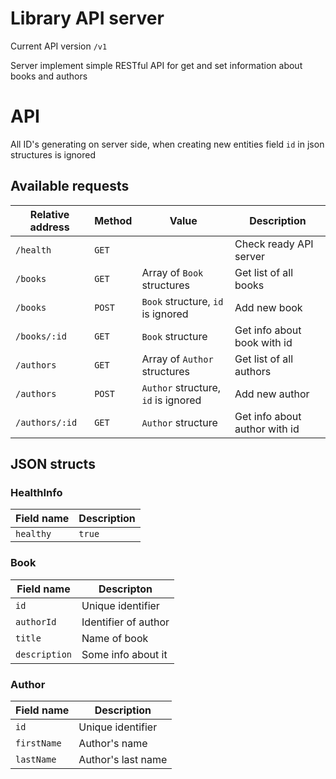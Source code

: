 # Library API server

Current API version `/v1`  

Server implement simple RESTful API for get and set information about books and authors

# API

All ID's generating on server side, when creating new entities field `id` in json structures is ignored

## Available requests

| Relative address | Method | Value | Description |
| ---------------- | ------ | ------------ | ----------- |
| `/health` | `GET` |  | Check ready API server |
| `/books` | `GET` | Array of `Book` structures | Get list of all books |
| `/books` | `POST` | `Book` structure, `id` is ignored | Add new book |
| `/books/:id` | `GET` | `Book` structure | Get info about book with id |
| `/authors` | `GET` | Array of `Author` structures | Get list of all authors |
| `/authors` | `POST` | `Author` structure, `id` is ignored | Add new author |
| `/authors/:id` | `GET` | `Author` structure | Get info about author with id |

## JSON structs

### HealthInfo

| Field name | Description |
| ---------- | ----------- |
| `healthy` | `true` |

### Book
| Field name  | Descripton |
| ----------- | ---------- |
| `id` | Unique identifier |
| `authorId` | Identifier of author |
| `title` | Name of book |
| `description` | Some info about it |


### Author
| Field name | Description |
| ---------- | ----------- |
| `id` | Unique identifier |
| `firstName` | Author's name |
| `lastName` | Author's last name |
